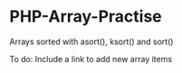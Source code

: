 # PHP-Array-Practise
Arrays sorted with asort(), ksort() and sort()

To do: Include a link to add new array items
